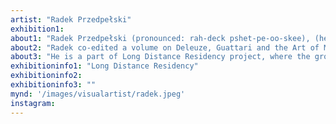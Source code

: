 ```yaml
---
artist: "Radek Przedpełski"
exhibition1: 
about1: "Radek Przedpełski (pronounced: rah-deck pshet-pe-oo-skee), (he/him) is a migrant artist-philosopher lecturing in interactive digital media at Trinity College Dublin. Radek's artistic practice revolves around entanglements between the earth, the cosmos, and sustainable artistic techniques. Radek's environments and low-bandwidth video works seek to create a resonant milieu—a site of incantation and speculative world-building inspired by ecologies of the Outer Carpathian Mountains and Éire. Radek graduated from Trinity College Dublin with a PhD in Digital Art and Humanities, focusing on Polish neo-avant-garde of the 1970s."
about2: "Radek co-edited a volume on Deleuze, Guattari and the Art of Multiplicity published by Edinburgh University Press in 2020. He is a member of Substantial Motion Research Network founded by Laura U. Marks and Azadeh Emadi for cross-cultural investigation of media art, as well as a curator, together with Laura U. Marks, of the annual Small File Media Festival hosted by the School for the Creative Arts at Simon Fraser University, Vancouver."
about3: "He is a part of Long Distance Residency project, where the group will travel by ecological means to exhibit at LungA."
exhibitioninfo1: "Long Distance Residency"
exhibitioninfo2: 
exhibitioninfo3: ""
mynd: '/images/visualartist/radek.jpeg'
instagram: 
---
```

